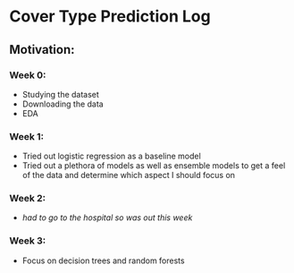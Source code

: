 # Cover Type Prediction Log

## Motivation: 

### Week 0: 
- Studying the dataset
- Downloading the data
- EDA

### Week 1: 
- Tried out logistic regression as a baseline model 
- Tried out a plethora of models as well as ensemble models to get a feel of the data and determine which aspect I should focus on

### Week 2: 
- *had to go to the hospital so was out this week* 

### Week 3: 
- Focus on decision trees and random forests 
